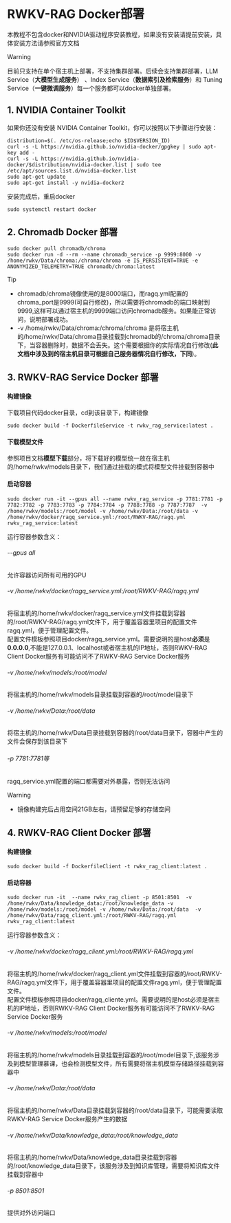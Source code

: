 # RWKV-RAG Docker部署

本教程不包含docker和NVIDIA驱动程序安装教程，如果没有安装请提前安装，具体安装方法请参照官方文档

> [!WARNING]  
> 
> 目前只支持在单个宿主机上部署，不支持集群部署。后续会支持集群部署，LLM Service（**大模型生成服务**） 、Index Service（**数据索引及检索服务**）和 Tuning Service（**一键微调服务**）每一个服务都可以docker单独部署。

## 1. NVIDIA Container Toolkit
如果你还没有安装 NVIDIA Container Toolkit，你可以按照以下步骤进行安装：
```shell
distribution=$(. /etc/os-release;echo $ID$VERSION_ID)
curl -s -L https://nvidia.github.io/nvidia-docker/gpgkey | sudo apt-key add -
curl -s -L https://nvidia.github.io/nvidia-docker/$distribution/nvidia-docker.list | sudo tee /etc/apt/sources.list.d/nvidia-docker.list
sudo apt-get update
sudo apt-get install -y nvidia-docker2
```
安装完成后，重启docker
```shell
sudo systemctl restart docker
```


## 2. Chromadb Docker 部署
```shell
sudo docker pull chromadb/chroma
sudo docker run -d --rm --name chromadb_service -p 9999:8000 -v /home/rwkv/Data/chroma:/chroma/chroma -e IS_PERSISTENT=TRUE -e ANONYMIZED_TELEMETRY=TRUE chromadb/chroma:latest
```
> [!TIP]  
> - chromadb/chroma镜像使用的是8000端口，而ragq.yml配置的chroma_port是9999(可自行修改)，所以需要将chromadb的端口映射到9999,这样可以通过宿主机的9999端口访问chromadb服务。如果能正常访问，说明部署成功。
> - -v /home/rwkv/Data/chroma:/chroma/chroma 是将宿主机的/home/rwkv/Data/chroma目录挂载到chromadb的/chroma/chroma目录下，当容器删除时，数据不会丢失。这个需要根据你的实际情况自行修改(**此文档中涉及到的宿主机目录可根据自己服务器情况自行修改，下同**)。


## 3. RWKV-RAG Service Docker 部署
#### 构建镜像
下载项目代码docker目录，cd到该目录下，构建镜像
```shell
sudo docker build -f DockerfileService -t rwkv_rag_service:latest .
```
#### 下载模型文件
参照项目文档**模型下载**部分，将下载好的模型统一放在宿主机的/home/rwkv/models目录下，我们通过挂载的模式将模型文件挂载到容器中

#### 启动容器

```shell
sudo docker run -it --gpus all --name rwkv_rag_service -p 7781:7781 -p 7782:7782 -p 7783:7783 -p 7784:7784 -p 7788:7788 -p 7787:7787  -v /home/rwkv/models:/root/model -v /home/rwkv/Data:/root/data -v /home/rwkv/docker/ragq_service.yml:/root/RWKV-RAG/ragq.yml  rwkv_rag_service:latest
```

运行容器参数含义：
###### --gpus all
允许容器访问所有可用的GPU
###### -v /home/rwkv/docker/ragq_service.yml:/root/RWKV-RAG/ragq.yml
将宿主机的/home/rwkv/docker/ragq_service.yml文件挂载到容器的/root/RWKV-RAG/ragq.yml文件下，用于覆盖容器里项目的配置文件ragq.yml，便于管理配置文件。 <br>
配置文件模板参照项目docker/ragq_service.yml。需要说明的是host**必须**是**0.0.0.0**,不能是127.0.0.1、localhost或者宿主机的IP地址，否则RWKV-RAG Client Docker服务有可能访问不了RWKV-RAG Service Docker服务
###### -v /home/rwkv/models:/root/model
将宿主机的/home/rwkv/models目录挂载到容器的/root/model目录下
###### -v /home/rwkv/Data:/root/data
将宿主机的/home/rwkv/Data目录挂载到容器的/root/data目录下，容器中产生的文件会保存到该目录下
###### -p 7781:7781等
ragq_service.yml配置的端口都需要对外暴露，否则无法访问

> [!WARNING]  
> 
> - 镜像构建完后占用空间21GB左右，请预留足够的存储空间
> 


## 4. RWKV-RAG Client Docker 部署
#### 构建镜像
```shell
sudo docker build -f DockerfileClient -t rwkv_rag_client:latest .
```

#### 启动容器
```shell
sudo docker run -it  --name rwkv_rag_client -p 8501:8501  -v /home/rwkv/Data/knowledge_data:/root/knowledge_data -v /home/rwkv/models:/root/model -v /home/rwkv/Data:/root/data  -v /home/rwkv/Data/ragq_client.yml:/root/RWKV-RAG/ragq.yml   rwkv_rag_client:latest
```

运行容器参数含义：
###### -v /home/rwkv/docker/ragq_client.yml:/root/RWKV-RAG/ragq.yml
将宿主机的/home/rwkv/docker/ragq_client.yml文件挂载到容器的/root/RWKV-RAG/ragq.yml文件下，用于覆盖容器里项目的配置文件ragq.yml，便于管理配置文件。 <br>
配置文件模板参照项目docker/ragq_cliente.yml。需要说明的是host必须是宿主机的IP地址，否则RWKV-RAG Client Docker服务有可能访问不了RWKV-RAG Service Docker服务
###### -v /home/rwkv/models:/root/model
将宿主机的/home/rwkv/models目录挂载到容器的/root/model目录下,该服务涉及到模型管理慕课，也会检测模型文件，所有需要将宿主机模型存储路径挂载到容器中
###### -v /home/rwkv/Data:/root/data
将宿主机的/home/rwkv/Data目录挂载到容器的/root/data目录下，可能需要读取RWKV-RAG Service Docker服务产生的数据
###### -v /home/rwkv/Data/knowledge_data:/root/knowledge_data
将宿主机的/home/rwkv/Data/knowledge_data目录挂载到容器的/root/knowledge_data目录下，该服务涉及到知识库管理，需要将知识库文件挂载到容器中
###### -p 8501:8501
提供对外访问端口